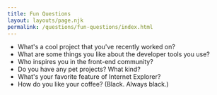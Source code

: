 ```yaml
---
title: Fun Questions
layout: layouts/page.njk
permalink: /questions/fun-questions/index.html
---
```


* What's a cool project that you've recently worked on?
* What are some things you like about the developer tools you use?
* Who inspires you in the front-end community?
* Do you have any pet projects? What kind?
* What's your favorite feature of Internet Explorer?
* How do you like your coffee? (Black. Always black.)
